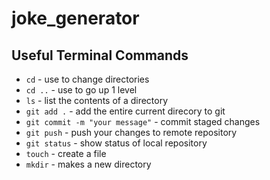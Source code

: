 # joke_generator

##  Useful Terminal Commands
- `cd` - use to change directories
- `cd ..` - use to go up 1 level
- `ls` - list the contents of a directory
- `git add .` - add the entire current direcory to git
- `git commit -m "your message"` - commit staged changes
- `git push` - push your changes to remote repository
- `git status` - show status of local repository
- `touch` - create a file
- `mkdir` - makes a new directory